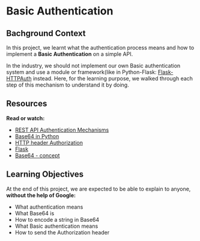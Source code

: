 # Basic Authentication

## Bachground Context
In this project, we learnt what the authentication process means and how to implement a **Basic Authentication** on a simple API.

In the industry, we should not implement our own Basic authentication system and use a module or framework(like in Python-Flask: [Flask-HTTPAuth](https://intranet.alxswe.com/rltoken/rpsPy0M3_FJuCLGNPUbmvg) instead. Here, for the learning purpose, we walked through each step of this mechanism to understand it by doing.

## Resources
**Read or watch:**
- [REST API Authentication Mechanisms](https://intranet.alxswe.com/rltoken/ssg5umgsMk5jKM8WRHk2Ug)
- [Base64 in Python](https://intranet.alxswe.com/rltoken/RpaPRyKx1rdHgRSUyuPfeg)
- [HTTP header Authorization](https://intranet.alxswe.com/rltoken/WlARq8tQPUGQq5VphLKM4w)
- [Flask](https://intranet.alxswe.com/rltoken/HG5WXgSja5kMa29fbMd9Aw)
- [Base64 - concept](https://intranet.alxswe.com/rltoken/br6Rp4iMaOce6EAC-JQnOw)

## Learning Objectives
At the end of this project, we are expected to be able to explain to anyone, **without the help of Google:**
- What authentication means
- What Base64 is
- How to encode a string in Base64
- What Basic authentication means
- How to send the Authorization header
